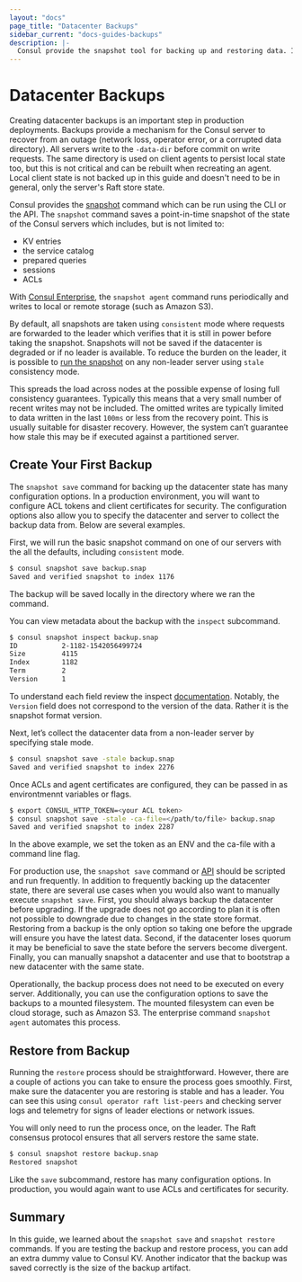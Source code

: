 ```yaml
---
layout: "docs"
page_title: "Datacenter Backups"
sidebar_current: "docs-guides-backups"
description: |-
  Consul provide the snapshot tool for backing up and restoring data. In this guide you will learn how to use both.
---
```


# Datacenter Backups

Creating datacenter backups is an important step in production deployments. Backups provide a mechanism for the Consul server to recover from an outage (network loss, operator error, or a corrupted data directory). All servers write to the `-data-dir` before commit on write requests. The same directory is used on client agents to persist local state too, but this is not critical and can be rebuilt when recreating an agent. Local client state is not backed up in this guide and doesn't need to be in general, only the server's Raft store state.

Consul provides the [snapshot](https://consul.io/docs/commands/snapshot.html) command which can be run using the CLI or the API. The `snapshot` command saves a point-in-time snapshot of the state of the Consul servers which includes, but is not limited to:

* KV entries 
* the service catalog
* prepared queries
* sessions 
* ACLs

With [Consul Enterprise](/docs/commands/snapshot/agent.html), the `snapshot agent` command runs periodically and writes to local or remote storage (such as Amazon S3).

By default, all snapshots are taken using `consistent` mode where requests are forwarded to the leader which verifies that it is still in power before taking the snapshot. Snapshots will not be saved if the datacenter is degraded or if no leader is available. To reduce the burden on the leader, it is possible to [run the snapshot](/docs/commands/snapshot/save.html) on any non-leader server using `stale` consistency mode.

This spreads the load across nodes at the possible expense of losing full consistency guarantees. Typically this means that a very small number of recent writes may not be included. The omitted writes are typically limited to data written in the last `100ms` or less from the recovery point. This is usually suitable for disaster recovery. However, the system can’t guarantee how stale this may be if executed against a partitioned server.

## Create Your First Backup

The `snapshot save` command for backing up the datacenter state has many configuration options. In a production environment, you will want to configure ACL tokens and client certificates for security. The configuration options also allow you to specify the datacenter and server to collect the backup data from. Below are several examples. 
 
First, we will run the basic snapshot command on one of our servers with the all the defaults, including `consistent` mode.

```sh
$ consul snapshot save backup.snap
Saved and verified snapshot to index 1176
```
The backup will be saved locally in the directory where we ran the command. 

You can view metadata about the backup with the `inspect` subcommand. 

```sh
$ consul snapshot inspect backup.snap
ID           2-1182-1542056499724
Size         4115
Index        1182
Term         2
Version      1
```

To understand each field review the inspect [documentation](https://www.consul.io/docs/commands/snapshot/inspect.html). Notably, the `Version` field does not correspond to the version of the data. Rather it is the snapshot format version. 

Next, let’s collect the datacenter data from a non-leader server by specifying stale mode.

```sh
$ consul snapshot save -stale backup.snap
Saved and verified snapshot to index 2276
```

Once ACLs and agent certificates are configured, they can be passed in as environtmennt variables or flags.

```sh
$ export CONSUL_HTTP_TOKEN=<your ACL token>
$ consul snapshot save -stale -ca-file=</path/to/file> backup.snap
Saved and verified snapshot to index 2287
```

In the above example, we set the token as an ENV and the ca-file with a command line flag. 

For production use, the  `snapshot save` command or [API](https://www.consul.io/api/snapshot.html) should be scripted and run frequently. In addition to frequently backing up the datacenter state, there are several use cases when you would also want to manually execute `snapshot save`. First, you should always backup the datacenter before upgrading. If the upgrade does not go according to plan it is often not possible to downgrade due to changes in the state store format. Restoring from a backup is the only option so taking one before the upgrade will ensure you have the latest data. Second, if the datacenter loses quorum it may be beneficial to save the state before the servers become divergent. Finally, you can manually snapshot a datacenter and use that to bootstrap a new datacenter with the same state. 

Operationally, the backup process does not need to be executed on every server. Additionally, you can use the configuration options to save the backups to a mounted filesystem. The mounted filesystem can even be cloud storage, such as Amazon S3. The enterprise command `snapshot agent` automates this process.

## Restore from Backup 

Running the `restore` process should be straightforward. However, there are a couple of actions you can take to ensure the process goes smoothly. First, make sure the datacenter you are restoring is stable and has a leader. You can see this using `consul operator raft list-peers` and checking server logs and telemetry for signs of leader elections or network issues. 

You will only need to run the process once, on the leader. The Raft consensus protocol ensures that all servers restore the same state.

```sh
$ consul snapshot restore backup.snap
Restored snapshot
```
Like the `save` subcommand, restore has many configuration options. In production, you would again want to use ACLs and certificates for security. 

## Summary 

In this guide, we learned about the `snapshot save` and `snapshot restore` commands. If you are testing the backup and restore process, you can add an extra dummy value to Consul KV. Another indicator that the backup was saved correctly is the size of the backup artifact. 

